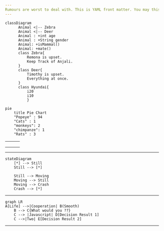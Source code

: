 ```yaml
---
Rumours are worst to deal with.	This is YAML front matter. You may this to any document via context menu > insert > YAML front matter.
---
```




```mermaid
classDiagram
      Animal <|-- Zebra
      Animal <|-- Deer
      Animal : +int age
      Animal : +String gender
      Animal: +isMammal()
      Animal: +mate()
      class Zebra{
          Remona is upset.
          Keep Track of Anjali.
      }
      class Deer{
          Timothy is upset.
          Everything at once.
      }
      class Hyundai{
          i20
          i10
          }
```

```mermaid
pie
    title Pie Chart
    "Popeye" : 94
    "Cats" : 1
    "monkeys": 2
    "chimpanze": 1
    "Rats" : 3
```

[^References : wikipedia]: This is a footnote
[^Footnotes: Abrakadabra]: Description1
[^Rain]: In amazons's forest

|      |      |      |
| ---- | ---- | ---- |
|      |      |      |
|      |      |      |
|      |      |      |

***

```mermaid
stateDiagram
    [*] --> Still
    Still --> [*]

    Still --> Moving
    Moving --> Still
    Moving --> Crash
    Crash --> [*]
```

***



```mermaid
graph LR
A[Life] -->|Cooperation| B(Smooth)
    B --> C{What would you ??}
    C --> |Javascript| D[Decision Result 1]
    C -->|Two| E[Decision Result 2]
```

***

